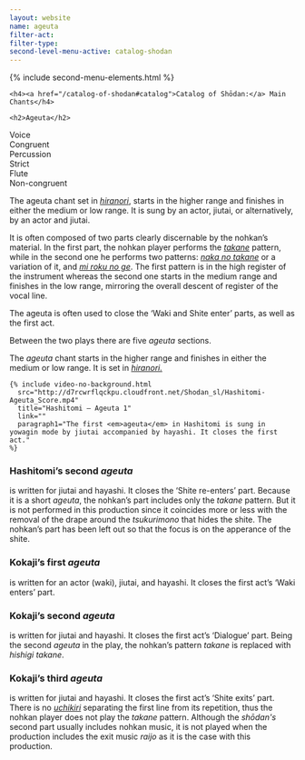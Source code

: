 ```yaml
---
layout: website
name: ageuta
filter-act:
filter-type:
second-level-menu-active: catalog-shodan
---
```


{% include second-menu-elements.html %}

<main class="page-content">
  <div class="text-container">

    <h4><a href="/catalog-of-shodan#catalog">Catalog of Shōdan:</a> Main Chants</h4>

    <h2>Ageuta</h2>

  <div class="introductory-table">
    <div class="introductory-table__element">
      <div class="introductory-table__term">Voice</div>
      <div class="introductory-table__definition">Congruent</div>
    </div>
    <div class="introductory-table__element">
      <div class="introductory-table__term">Percussion</div>
      <div class="introductory-table__definition">Strict</div>
    </div>
    <div class="introductory-table__element">
      <div class="introductory-table__term">Flute</div>
      <div class="introductory-table__definition">Non-congruent</div>
    </div>
  </div>
<p>The ageuta chant set in <a href="/music/voices#Hiranori"><em>hiranori</em></a>, starts in the higher range and finishes in either the medium or low range. It is sung by an actor, jiutai, or alternatively, by an actor and jiutai.</p>
  <p>

It is often composed of two parts clearly discernable by the nohkan’s material. In the first part, the nohkan player performs the <a href="/music/nohkan/Takane"><em>takane</em></a> pattern, while in the second one he performs two patterns: <a href="/music/nohkan/Nakanotakane"><em>naka no takane</em></a> or a variation of it, and <a href="/music/nohkan/Mirokunoge"><em>mi roku no ge</em></a>. The first pattern is in the high register of the instrument whereas the second one starts in the medium range and finishes in the low range, mirroring the overall descent of register of the vocal line.</p>
  <p>

The ageuta is often used to close the ‘Waki and Shite enter’ parts, as well as the first act.</p>
  <p>

Between the two plays there are five <em>ageuta</em> sections.
</p>
  <p>The <em>ageuta</em> chant starts in the higher range and finishes in either the medium or low range. It is set in <a href="/music/voices#Hiranori"><em>hiranori.</em></a></p>


    {% include video-no-background.html
      src="http://d7rcwrflqckpu.cloudfront.net/Shodan_sl/Hashitomi-Ageuta_Score.mp4"
      title="Hashitomi – Ageuta 1"
      link=""
      paragraph1="The first <em>ageuta</em> in Hashitomi is sung in yowagin mode by jiutai accompanied by hayashi. It closes the first act."
    %}

<h3>Hashitomi’s second <em>ageuta</em></h3><p>is written for jiutai and hayashi. It closes the ‘Shite re-enters’ part. Because it is a short <em>ageuta</em>, the nohkan’s part  includes only the <em>takane</em> pattern. But it is not performed in this production since it coincides more or less with the removal of the drape around the <em>tsukurimono</em> that hides the shite. The nohkan’s part has been left out so that the focus is on the apperance of the shite.</p>

<h3>Kokaji’s first <em>ageuta</em></h3><p>is written for an actor (waki), jiutai, and hayashi. It closes the first act’s ‘Waki enters’ part.</p>


<h3>Kokaji’s second <em>ageuta</em></h3> <p>is written for jiutai and hayashi. It closes the first act’s ‘Dialogue’ part. Being the second <em>ageuta</em> in the play, the nohkan’s pattern <em>takane</em> is replaced with <em>hishigi takane</em>.</p>

<h3>Kokaji’s third <em>ageuta</em></h3> <p>is written for jiutai and hayashi. It closes the first act’s ‘Shite exits’ part. There is no <a href="/music/Otsuzumi&Kotsuzumi/Uchikiri"><em>uchikiri</em></a> separating the first line from its repetition, thus the nohkan player does not play the <em>takane</em> pattern. Although the <em>shōdan's</em> second part usually includes nohkan music, it is not played when the production includes the exit music <em>raijo</em> as it is the case with this production.</p>

</div>

</main>
